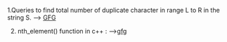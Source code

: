 1.Queries to find total number of duplicate character in range L to R in the string S.
--> <a href="https://www.geeksforgeeks.org/queries-to-find-total-number-of-duplicate-character-in-range-l-to-r-in-the-string-s/">GFG</a>

2. nth_element() function in c++ :
--><a href="https://www.geeksforgeeks.org/stdnth_element-in-cpp/">gfg</a>
